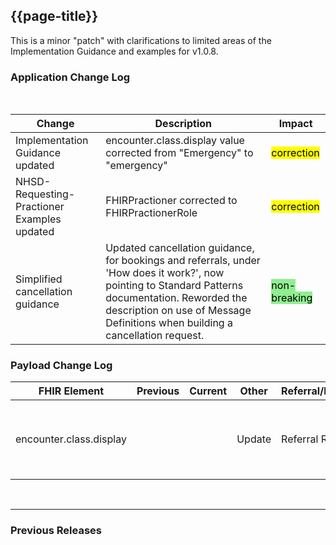## {{page-title}}
This is a minor "patch" with clarifications to limited areas of the Implementation Guidance and examples for v1.0.8.

### Application Change Log


<br>


| Change                                    | Description                                     | Impact                                                                  | 
|-------------------------------------------|-------------------------------------------------|-------------------------------------------------------------------------|
| Implementation Guidance updated  | encounter.class.display value corrected from "Emergency" to "emergency" |  <mark style="background-color: Yellow">correction</mark>  |
|NHSD-Requesting-Practioner Examples updated  | FHIRPractioner corrected to FHIRPractionerRole  |  <mark style="background-color: Yellow">correction</mark>  |
| Simplified cancellation guidance   | Updated cancellation guidance, for bookings and referrals, under 'How does it work?', now pointing to Standard Patterns documentation. Reworded the description on use of Message Definitions when building a cancellation request. |   <mark style="background-color: LightGreen">non-breaking</mark>  |



### Payload Change Log


| FHIR Element                                         | Previous | Current    | Other   | Referral/Booking | Rationale                                                                                       |  Impact  |
|------------------------------------------------------|----------|------------|---------|------------------|-------------------------------------------------------------------------------------------------|----------|
| encounter.class.display  |          |            | Update        | Referral Request         |encounter.class.display value corrected from "Emergency" to "emergency" in Implementation Guidance   |   <mark style="background-color: Yellow">correction</mark>  |   

  

<br>
<hr>

### Previous Releases